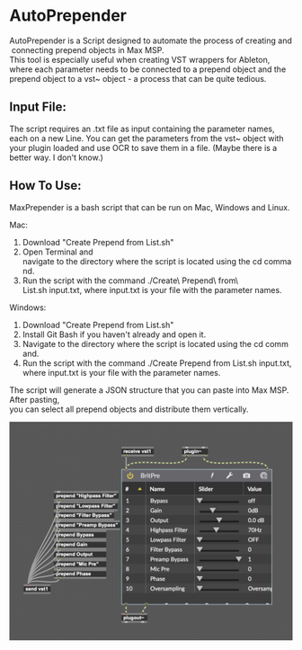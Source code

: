 # AutoPrepender

AutoPrepender is a Script designed to automate the process of creating and connecting prepend objects in Max MSP. This tool is especially useful when creating VST wrappers for Ableton, where each parameter needs to be connected to a prepend object and the prepend object to a vst~ object - a process that can be quite tedious.

## Input File:
The script requires an .txt file as input containing the parameter names, each on a new Line. You can get the parameters from the vst~ object with your plugin loaded and use OCR to save them in a file. (Maybe there is a better way. I don't know.)


## How To Use:

MaxPrepender is a bash script that can be run on Mac, Windows and Linux.

Mac:
1. Download "Create Prepend from List.sh"
2. Open Terminal and navigate to the directory where the script is located using the cd command.
3. Run the script with the command ./Create\ Prepend\ from\ List.sh input.txt, where input.txt is your file with the parameter names.

Windows:
1. Download "Create Prepend from List.sh"
2. Install Git Bash if you haven't already and open it.
3. Navigate to the directory where the script is located using the cd command.
4. Run the script with the command ./Create Prepend from List.sh input.txt, where input.txt is your file with the parameter names.


The script will generate a JSON structure that you can paste into Max MSP. After pasting, you can select all prepend objects and distribute them vertically.

![Screenshot after pasting and distributing](screen.png)
